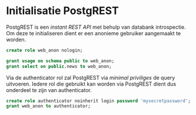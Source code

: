 # Initialisatie PostgREST

PostgREST is een _instant REST API_ met behulp van databank introspectie. Om deze te initialiseren dient er een anonieme gebruiker aangemaakt te worden.

```SQL
create role web_anon nologin;

grant usage on schema public to web_anon;
grant select on public.news to web_anon;
```

Via de authenticator rol zal PostgREST via _minimal priviliges_ de query uitvoeren. Iedere rol die gebruikt kan worden via PostgREST dient dus onderdeel te zijn van authenticator.

```SQL
create role authenticator noinherit login password 'mysecretpassword';
grant web_anon to authenticator;
```
